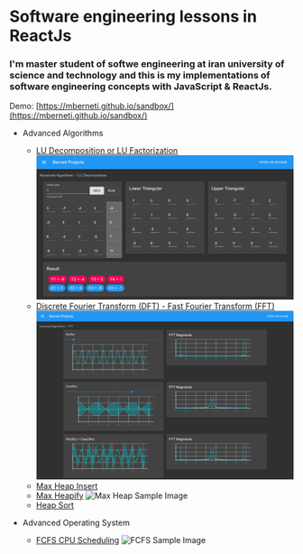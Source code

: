 # Software engineering lessons in ReactJs
### I'm master student of softwe engineering at iran university of science and technology and this is my implementations of software engineering concepts with JavaScript & ReactJs.  
Demo: [https://mberneti.github.io/sandbox/](https://mberneti.github.io/sandbox/)


* Advanced Algorithms
  * [LU Decomposition or LU Factorization](https://mberneti.github.io/sandbox/#/Advanced-Algorithms/LU-Decomposition)
    ![Max Heap Sample Image](https://github.com/mberneti/sandbox/blob/master/public/content/images/LU.PNG?raw=true)
  * [Discrete Fourier Transform (DFT) - Fast Fourier Transform (FFT)](https://mberneti.github.io/sandbox/#/Advanced-Algorithms/FFT)
    ![Max Heap Sample Image](https://github.com/mberneti/sandbox/blob/master/public/content/images/FFT.png?raw=true)
  * [Max Heap Insert](https://mberneti.github.io/sandbox/#/Advanced-Algorithms/Max-Heap-Insert)
  * [Max Heapify](https://mberneti.github.io/sandbox/#/Advanced-Algorithms/Max-Heapify)
    ![Max Heap Sample Image](https://mberneti.github.io/sandbox/content/images/demo.PNG)
  * [Heap Sort](https://mberneti.github.io/sandbox/#/Advanced-Algorithms/Heap-Sort)
  
  
  
* Advanced Operating System
  * [FCFS CPU Scheduling](https://mberneti.github.io/sandbox/#/Advanced-OperatingSystem/FCFS)
    ![FCFS Sample Image](https://mberneti.github.io/sandbox/content/images/FCFS.PNG)
